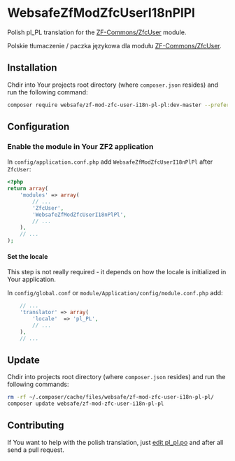 WebsafeZfModZfcUserI18nPlPl
================================================================================

Polish pl_PL translation for the [ZF-Commons/ZfcUser] module.

Polskie tłumaczenie / paczka językowa dla modułu [ZF-Commons/ZfcUser].



Installation
--------------------------------------------------------------------------------

Chdir into Your projects root directory (where `composer.json` resides)
and run the following command:

~~~~ bash
composer require websafe/zf-mod-zfc-user-i18n-pl-pl:dev-master --prefer-dist
~~~~



Configuration
--------------------------------------------------------------------------------

### Enable the module in Your ZF2 application

In `config/application.conf.php` add `WebsafeZfModZfcUserI18nPlPl` after 
`ZfcUser`:

~~~~ php
<?php
return array(
    'modules' => array(
        // ...
        'ZfcUser',
        'WebsafeZfModZfcUserI18nPlPl',
        // ...
    ),
    // ...
);
~~~~



#### Set the locale

This step is not really required - it depends on how the locale is initialized
in Your application. 

In `config/global.conf` or `module/Application/config/module.conf.php` add:

~~~~ php
    // ...
    'translator' => array(
        'locale'  => 'pl_PL',
        // ...
    ),
    // ...
~~~~



Update
--------------------------------------------------------------------------------

Chdir into projects root directory (where `composer.json` resides)
and run the following commands:

~~~~ bash
rm -rf ~/.composer/cache/files/websafe/zf-mod-zfc-user-i18n-pl-pl/
composer update websafe/zf-mod-zfc-user-i18n-pl-pl
~~~~



Contributing
--------------------------------------------------------------------------------

If You want to help with the polish translation, just [edit pl_pl.po] and after
all send a pull request.



[ZF-Commons/ZfcUser]: https://github.com/ZF-Commons/ZfcUser "ZfcUser is a user registration and authentication module for Zend Framework 2."
[edit pl_pl.po]: https://github.com/websafe/zf-mod-zfc-user-i18n-pl-pl/edit/master/language/pl_PL.po